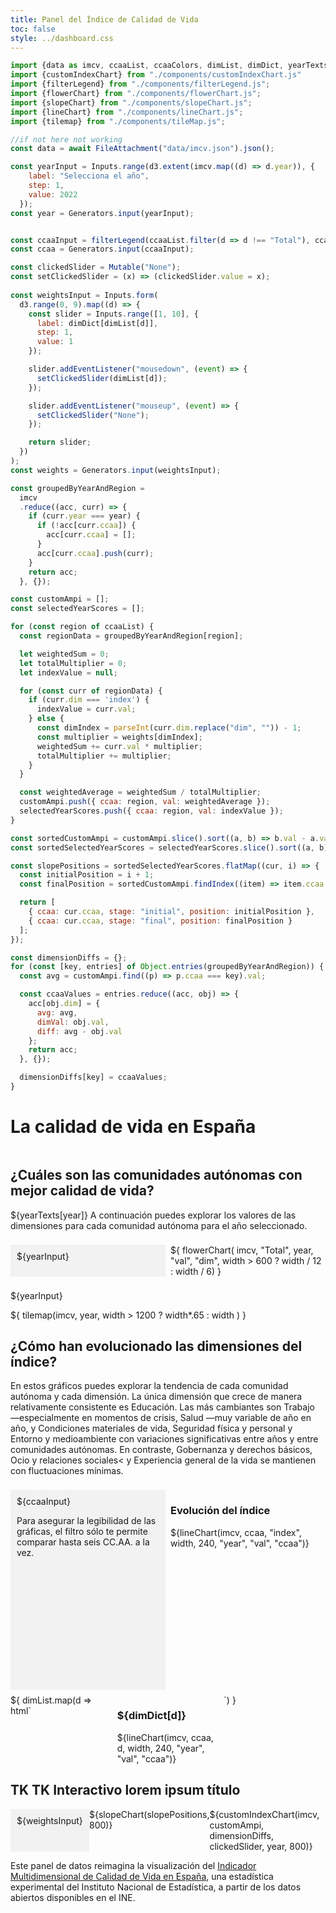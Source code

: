 ```yaml
---
title: Panel del Índice de Calidad de Vida
toc: false
style: ../dashboard.css
---
```


```js
import {data as imcv, ccaaList, ccaaColors, dimList, dimDict, yearTexts} from "./data/consts.js";
import {customIndexChart} from "./components/customIndexChart.js"
import {filterLegend} from "./components/filterLegend.js";
import {flowerChart} from "./components/flowerChart.js";
import {slopeChart} from "./components/slopeChart.js";
import {lineChart} from "./components/lineChart.js";
import {tilemap} from "./components/tileMap.js";

//if not here not working
const data = await FileAttachment("data/imcv.json").json();

const yearInput = Inputs.range(d3.extent(imcv.map((d) => d.year)), {
    label: "Selecciona el año",
    step: 1,
    value: 2022
  });
const year = Generators.input(yearInput);


const ccaaInput = filterLegend(ccaaList.filter(d => d !== "Total"), ccaaColors.filter(d =>  d !== "#797974"))
const ccaa = Generators.input(ccaaInput);
```

```js
const clickedSlider = Mutable("None");
const setClickedSlider = (x) => (clickedSlider.value = x);
 
const weightsInput = Inputs.form(
  d3.range(0, 9).map((d) => {
    const slider = Inputs.range([1, 10], {
      label: dimDict[dimList[d]],
      step: 1,
      value: 1
    });

    slider.addEventListener("mousedown", (event) => {
      setClickedSlider(dimList[d]);
    });

    slider.addEventListener("mouseup", (event) => {
      setClickedSlider("None");
    });

    return slider;
  })
);
const weights = Generators.input(weightsInput);
```

```js
const groupedByYearAndRegion =
  imcv 
  .reduce((acc, curr) => {
    if (curr.year === year) {
      if (!acc[curr.ccaa]) {
        acc[curr.ccaa] = [];
      }
      acc[curr.ccaa].push(curr);
    }
    return acc;
  }, {});
```

```js
const customAmpi = [];
const selectedYearScores = [];

for (const region of ccaaList) {
  const regionData = groupedByYearAndRegion[region];

  let weightedSum = 0;
  let totalMultiplier = 0;
  let indexValue = null;

  for (const curr of regionData) {
    if (curr.dim === 'index') {
      indexValue = curr.val;
    } else {
      const dimIndex = parseInt(curr.dim.replace("dim", "")) - 1;
      const multiplier = weights[dimIndex];
      weightedSum += curr.val * multiplier;
      totalMultiplier += multiplier;
    }
  }

  const weightedAverage = weightedSum / totalMultiplier;
  customAmpi.push({ ccaa: region, val: weightedAverage });
  selectedYearScores.push({ ccaa: region, val: indexValue });
}
```

```js
const sortedCustomAmpi = customAmpi.slice().sort((a, b) => b.val - a.val);
const sortedSelectedYearScores = selectedYearScores.slice().sort((a, b) => b.val - a.val);

const slopePositions = sortedSelectedYearScores.flatMap((cur, i) => {
  const initialPosition = i + 1;
  const finalPosition = sortedCustomAmpi.findIndex((item) => item.ccaa === cur.ccaa) + 1;

  return [
    { ccaa: cur.ccaa, stage: "initial", position: initialPosition },
    { ccaa: cur.ccaa, stage: "final", position: finalPosition }
  ];
});

const dimensionDiffs = {};
for (const [key, entries] of Object.entries(groupedByYearAndRegion)) {
  const avg = customAmpi.find((p) => p.ccaa === key).val;

  const ccaaValues = entries.reduce((acc, obj) => {
    acc[obj.dim] = {
      avg: avg,
      dimVal: obj.val,
      diff: avg - obj.val
    };
    return acc;
  }, {});

  dimensionDiffs[key] = ccaaValues;
}
```

# La calidad de vida en España

<div class="grid grid-charts">
  <div class="header">
    <h2>¿Cuáles son las comunidades autónomas con mejor calidad de vida?</h2>
    <p>${yearTexts[year]} A continuación puedes explorar los valores de las dimensiones para cada comunidad autónoma para el año seleccionado.</p>
  </div>
  <div class="menu sticky"> ${yearInput} </div>
  
  <div class="card center chart"> 
    ${
      flowerChart(
        imcv,
        "Total",
        year,
        "val", 
        "dim",
        width > 600 ? width / 12 : width / 6)
      }
  </div>
  
  ${yearInput}
  
  </div>
  <div class="card center" style="overflow-x: auto;">
      ${
        tilemap(imcv, year, width > 1200 ? width*.65 : width )
      }
  </div>
</div>

<div class="grid grid-charts">
  <div class="header">
    <h2>¿Cómo han evolucionado las dimensiones del índice?</h2>
    <p>En estos gráficos puedes explorar la tendencia de cada comunidad autónoma y cada dimensión. La única dimensión que crece de manera relativamente consistente es Educación. Las más cambiantes son Trabajo —especialmente en momentos de crisis, Salud —muy variable de año en año, y Condiciones materiales de vida, Seguridad física y personal y Entorno y medioambiente con variaciones significativas entre años y entre comunidades autónomas. En contraste, Gobernanza y derechos básicos, Ocio y relaciones sociales< y Experiencia general de la vida se mantienen con fluctuaciones mínimas.</p>
  </div>
  
  <div class="sticky menu menu-tendencias">
    ${ccaaInput}
    <p class="notes">Para asegurar la legibilidad de las gráficas, el filtro sólo te permite comparar hasta seis CC.AA. a la vez.</p>
  </div>

  <div class="card chart">
     <h3>Evolución del índice</h3>
      ${lineChart(imcv, ccaa, "index", width, 240, "year", "val", "ccaa")}
  </div>

  <div class="map">
    ${
      dimList.map(d => html`
      <div class="card">
        <h3>${dimDict[d]}</h3>
        ${lineChart(imcv, ccaa, d, width, 240, "year", "val", "ccaa")}
      </div>
      `)
    }
  </div>

</div>

<div class="grid grid-custom-index">
  <h2 class="header">TK TK Interactivo lorem ipsum título</h2>
  <div class="sticky menu">${weightsInput}</div>
  <div class="card" style="display:flex">
    <div style="flex:1"> 
      ${slopeChart(slopePositions, 800)}
    </div>
    <div style="flex:7"> 
      ${customIndexChart(imcv, customAmpi, dimensionDiffs, clickedSlider, year, 800)} 
    </div>
  </div>
</div>

<p class="notes">Este panel de datos reimagina la visualización del <a href="https://www.ine.es/experimental/imcv/experimental_ind_multi_calidad_vida.htm" target="_blank">Indicador Multidimensional de Calidad de Vida en España</a>, una estadística experimental del Instituto Nacional de Estadística, a partir de los datos abiertos disponibles en el INE.</p>

<style>
  .grid-custom-index {
    display: grid;
    grid-template-columns: 1fr 3fr;
    grid-template-rows: auto 1fr;
    grid-template-areas:
      "header header"
      "menu card"
  }

  .custom-index-chart {
    display: flex;
    flex-direction: row;
  }

  .grid-charts {
    display: grid;
    grid-template-columns: repeat(4, 1fr);
    grid-template-rows: auto 1fr;
    grid-template-areas: 
      "header header header chart"
      "menu map map map";
    gap: 8px;
  }

  .header {
    grid-area: header;
  }

  .menu {
    grid-area: menu;
    background: #f2f2f2; 
    padding: 10px;
  }

  .menu-tendencias {
    overflow-y: auto;
    z-index: 10;
  }

  .chart {
    grid-area: chart;
  }

  .map {
    grid-area: map;
    display: grid;
    grid-template-columns: repeat(3, 1fr); 
    gap: 8px; 
  }

  @media (max-width: 1024px) {
    .grid-charts {
      grid-template-columns: 1fr 1fr;
      grid-template-rows: auto auto 1fr;
      grid-template-areas: 
        "header header"
        "menu chart"
        "map map";
    }
    .menu-tendencias {
      height: 300px;
    }
  }
  
  @media (max-width: 640px) {
    .grid-charts {
      grid-template-columns: 1fr;
      grid-template-rows: auto auto auto 1fr;
      grid-template-areas: 
        "header"
        "menu"
        "chart"
        "map";
    }
    .menu-tendencias {
      height: 200px;
    }
    .map {
      grid-template-columns: 1fr !important;
    }
    .header, .menu, .chart, .map {
      width: auto; 
    }
  }
</style>
